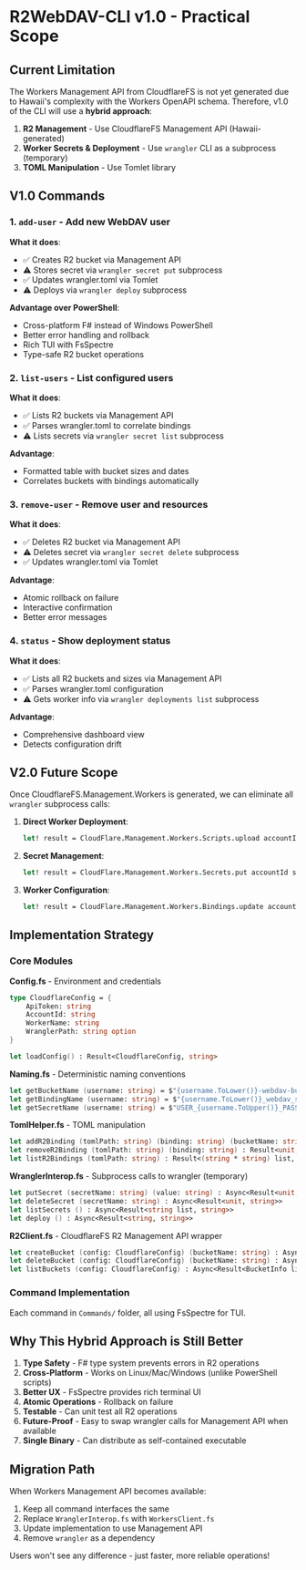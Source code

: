 # R2WebDAV-CLI v1.0 - Practical Scope

## Current Limitation

The Workers Management API from CloudflareFS is not yet generated due to Hawaii's complexity with the Workers OpenAPI schema. Therefore, v1.0 of the CLI will use a **hybrid approach**:

1. **R2 Management** - Use CloudflareFS Management API (Hawaii-generated)
2. **Worker Secrets & Deployment** - Use `wrangler` CLI as a subprocess (temporary)
3. **TOML Manipulation** - Use Tomlet library

## V1.0 Commands

### 1. `add-user` - Add new WebDAV user
**What it does**:
- ✅ Creates R2 bucket via Management API
- ⚠️ Stores secret via `wrangler secret put` subprocess
- ✅ Updates wrangler.toml via Tomlet
- ⚠️ Deploys via `wrangler deploy` subprocess

**Advantage over PowerShell**:
- Cross-platform F# instead of Windows PowerShell
- Better error handling and rollback
- Rich TUI with FsSpectre
- Type-safe R2 bucket operations

### 2. `list-users` - List configured users
**What it does**:
- ✅ Lists R2 buckets via Management API
- ✅ Parses wrangler.toml to correlate bindings
- ⚠️ Lists secrets via `wrangler secret list` subprocess

**Advantage**:
- Formatted table with bucket sizes and dates
- Correlates buckets with bindings automatically

### 3. `remove-user` - Remove user and resources
**What it does**:
- ✅ Deletes R2 bucket via Management API
- ⚠️ Deletes secret via `wrangler secret delete` subprocess
- ✅ Updates wrangler.toml via Tomlet

**Advantage**:
- Atomic rollback on failure
- Interactive confirmation
- Better error messages

### 4. `status` - Show deployment status
**What it does**:
- ✅ Lists all R2 buckets and sizes via Management API
- ✅ Parses wrangler.toml configuration
- ⚠️ Gets worker info via `wrangler deployments list` subprocess

**Advantage**:
- Comprehensive dashboard view
- Detects configuration drift

## V2.0 Future Scope

Once CloudflareFS.Management.Workers is generated, we can eliminate all `wrangler` subprocess calls:

1. **Direct Worker Deployment**:
   ```fsharp
   let! result = CloudFlare.Management.Workers.Scripts.upload accountId scriptName content bindings
   ```

2. **Secret Management**:
   ```fsharp
   let! result = CloudFlare.Management.Workers.Secrets.put accountId secretName secretValue
   ```

3. **Worker Configuration**:
   ```fsharp
   let! result = CloudFlare.Management.Workers.Bindings.update accountId bindings
   ```

## Implementation Strategy

### Core Modules

**Config.fs** - Environment and credentials
```fsharp
type CloudflareConfig = {
    ApiToken: string
    AccountId: string
    WorkerName: string
    WranglerPath: string option
}

let loadConfig() : Result<CloudflareConfig, string>
```

**Naming.fs** - Deterministic naming conventions
```fsharp
let getBucketName (username: string) = $"{username.ToLower()}-webdav-bucket"
let getBindingName (username: string) = $"{username.ToLower()}_webdav_sync"
let getSecretName (username: string) = $"USER_{username.ToUpper()}_PASSWORD"
```

**TomlHelper.fs** - TOML manipulation
```fsharp
let addR2Binding (tomlPath: string) (binding: string) (bucketName: string) : Result<unit, string>
let removeR2Binding (tomlPath: string) (binding: string) : Result<unit, string>
let listR2Bindings (tomlPath: string) : Result<(string * string) list, string>
```

**WranglerInterop.fs** - Subprocess calls to wrangler (temporary)
```fsharp
let putSecret (secretName: string) (value: string) : Async<Result<unit, string>>
let deleteSecret (secretName: string) : Async<Result<unit, string>>
let listSecrets () : Async<Result<string list, string>>
let deploy () : Async<Result<string, string>>
```

**R2Client.fs** - CloudflareFS R2 Management API wrapper
```fsharp
let createBucket (config: CloudflareConfig) (bucketName: string) : Async<Result<unit, string>>
let deleteBucket (config: CloudflareConfig) (bucketName: string) : Async<Result<unit, string>>
let listBuckets (config: CloudflareConfig) : Async<Result<BucketInfo list, string>>
```

### Command Implementation

Each command in `Commands/` folder, all using FsSpectre for TUI.

## Why This Hybrid Approach is Still Better

1. **Type Safety** - F# type system prevents errors in R2 operations
2. **Cross-Platform** - Works on Linux/Mac/Windows (unlike PowerShell scripts)
3. **Better UX** - FsSpectre provides rich terminal UI
4. **Atomic Operations** - Rollback on failure
5. **Testable** - Can unit test all R2 operations
6. **Future-Proof** - Easy to swap wrangler calls for Management API when available
7. **Single Binary** - Can distribute as self-contained executable

## Migration Path

When Workers Management API becomes available:

1. Keep all command interfaces the same
2. Replace `WranglerInterop.fs` with `WorkersClient.fs`
3. Update implementation to use Management API
4. Remove `wrangler` as a dependency

Users won't see any difference - just faster, more reliable operations!
